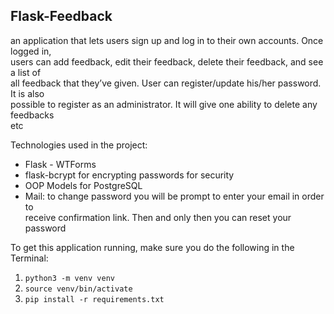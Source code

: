 ## Flask-Feedback

an application that lets users sign up and log in to their own accounts. Once logged in,   
users can add feedback, edit their feedback, delete their feedback, and see a list of   
all feedback that they’ve given. User can register/update his/her password. It is also  
possible to register as an administrator. It will give one ability to delete any feedbacks  
etc
 
Technologies used in the project:

- Flask - WTForms  
- flask-bcrypt for encrypting passwords for security  
- OOP Models for PostgreSQL  
- Mail: to change password you will be prompt to enter your email in order to  
receive confirmation link. Then and only then you can reset your password  

To get this application running, make sure you do the following in the Terminal:
1. `python3 -m venv venv`
2. `source venv/bin/activate`
3. `pip install -r requirements.txt`




